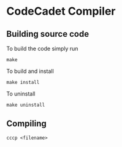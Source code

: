 # CodeCadet Compiler

## Building source code

To build the code simply run

```
make
```

To build and install

```
make install
```

To uninstall

```
make uninstall
```

## Compiling

```
cccp <filename>
```
